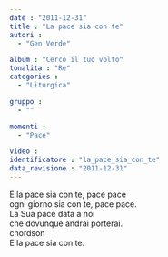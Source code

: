 ```yaml
---
date : "2011-12-31"
title : "La pace sia con te"
autori : 
  - "Gen Verde"

album : "Cerco il tuo volto"
tonalita : "Re"
categories : 
  - "Liturgica"

gruppo : 
  - ""

momenti : 
  - "Pace"

video : 
identificatore : "la_pace_sia_con_te"
data_revisione : "2011-12-31"
---
```

  
  
  
  
  
  
  
  
  
  
E la pace sia con te, pace pace  
 ogni giorno sia con te, pace pace.  
La Sua pace data a noi  
che dovunque andrai porterai.  
chordson  
E la pace sia con te.  
  
  
  
  
  
  
  
